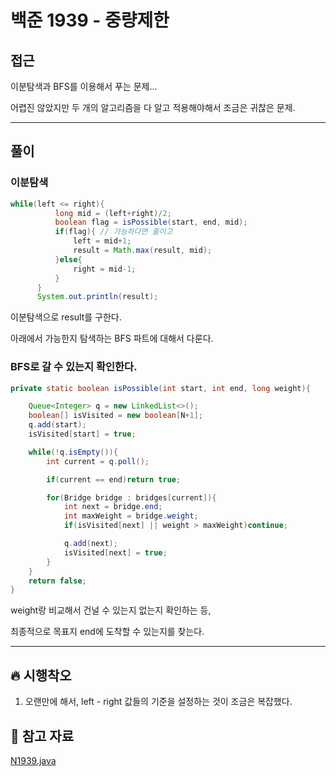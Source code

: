 # 백준 1939 - 중량제한

## 접근

이분탐색과 BFS를 이용해서 푸는 문제...

어렵진 않았지만 두 개의 알고리즘을 다 알고 적용해야해서 조금은 귀찮은 문제. 

---
## 풀이

### 이분탐색

```java
while(left <= right){
          long mid = (left+right)/2;
          boolean flag = isPossible(start, end, mid);
          if(flag){ // 가능하다면 줄이고
              left = mid+1;
              result = Math.max(result, mid);
          }else{
              right = mid-1;
          }
      }
      System.out.println(result);
```

이분탐색으로 result를 구한다.

아래에서 가능한지 탐색하는 BFS 파트에 대해서 다룬다. 


### BFS로 갈 수 있는지 확인한다. 


```java
private static boolean isPossible(int start, int end, long weight){

    Queue<Integer> q = new LinkedList<>();
    boolean[] isVisited = new boolean[N+1];
    q.add(start);
    isVisited[start] = true;

    while(!q.isEmpty()){
        int current = q.poll();

        if(current == end)return true;

        for(Bridge bridge : bridges[current]){
            int next = bridge.end;
            int maxWeight = bridge.weight;
            if(isVisited[next] || weight > maxWeight)continue;

            q.add(next);
            isVisited[next] = true;
        }
    }
    return false;
}
```

weight랑 비교해서 건널 수 있는지 없는지 확인하는 등,

최종적으로 목표지 end에 도착할 수 있는지를 찾는다. 


--- 
## 🔥 시행착오

1. 오랜만에 해서, left - right 값들의 기준을 설정하는 것이 조금은 복잡했다. 





## 💌 참고 자료

[N1939.java](https://github.com/Rurril/Problem-Solving/blob/Test/Problem-Solving/PS/BinarySearch/N1939.java)


